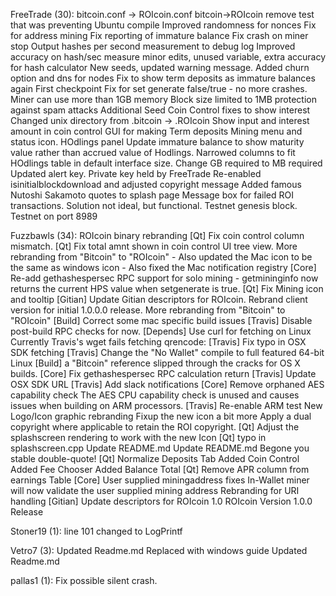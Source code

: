 FreeTrade (30):
      bitcoin.conf -> ROIcoin.conf
      bitcoin->ROIcoin
      remove test that was preventing Ubuntu compile
      Improved randomness for nonces
      Fix for address mining
      Fix reporting of immature balance
      Fix crash on miner stop
      Output hashes per second measurement to debug log
      Improved accuracy on hash/sec measure
      minor edits, unused variable, extra accuracy for hash calculator
      New seeds, updated warning message.
      Added churn option and dns for nodes
      Fix to show term deposits as immature balances again
      First checkpoint
      Fix for set generate false/true - no more crashes.
      Miner can use more than 1GB memory     Block size limited to 1MB protection against spam attacks     Additional Seed
      Coin Control fixes to show interest
      Changed unix directory from .bitcoin -> .ROIcoin
      Show input and interest amount in coin control
      GUI for making Term deposits
      Mining menu and status icon.
      HOdlings panel
      Update immature balance to show maturity value rather than accrued value of Hodlings.
      Narrowed columns to fit HOdlings table in default interface size.
      Change GB required to MB required
      Updated alert key. Private key held by FreeTrade
      Re-enabled isinitialblockdownload and adjusted copyright message
      Added famous Nutoshi Sakamoto quotes to splash page
      Message box for failed ROI transactions. Solution not ideal, but functional.
      Testnet genesis block. Testnet on port 8989

Fuzzbawls (34):
      ROIcoin binary rebranding
      [Qt] Fix coin control column mismatch.
      [Qt] Fix total amnt shown in coin control UI tree view.
      More rebranding from "Bitcoin" to "ROIcoin"     - Also updated the Mac icon to be the same as windows icon     - Also fixed the Mac notification registry
      [Core] Re-add gethashespersec RPC support for solo mining     - getmininginfo now returns the current HPS value when setgenerate is true.
      [Qt] Fix Mining icon and tooltip
      [Gitian] Update Gitian descriptors for ROIcoin.
      Rebrand client version for initial 1.0.0.0 release.
      More rebranding from "Bitcoin" to "ROIcoin"
      [Build] Correct some mac specific build issues
      [Travis] Disable post-build RPC checks for now.
      [Depends] Use curl for fetching on Linux     Currently Travis's wget fails fetching qrencode:
      [Travis] Fix typo in OSX SDK fetching
      [Travis] Change the "No Wallet" compile to full featured 64-bit Linux
      [Build] a "Bitcoin" reference slipped through the cracks for OS X builds.
      [Core] Fix gethashespersec RPC calculation return
      [Travis] Update OSX SDK URL
      [Travis] Add slack notifications
      [Core] Remove orphaned AES capability check     The AES CPU capability check is unused and     causes issues when building on ARM processors.
      [Travis] Re-enable ARM test
      New Logo/Icon graphic rebranding
      Fixup the new icon a bit more
      Apply a dual copyright where applicable to retain the ROI copyright.
      [Qt] Adjust the splashscreen rendering to work with the new Icon
      [Qt] typo in splashscreen.cpp
      Update README.md
      Update README.md
      Begone you stable double-quote!
      [Qt] Normalize Deposits Tab     Added Coin Control     Added Fee Chooser     Added Balance Total
      [Qt] Remove APR column from earnings Table
      [Core] User supplied miningaddress fixes     In-Wallet miner will now validate the user supplied mining address
      Rebranding for URI handling
      [Gitian] Update descriptors for ROIcoin 1.0
      ROIcoin Version 1.0.0 Release

Stoner19 (1):
      line 101 changed to LogPrintf

Vetro7 (3):
      Updated Readme.md
      Replaced with windows guide
      Updated Readme.md

pallas1 (1):
      Fix possible silent crash.

